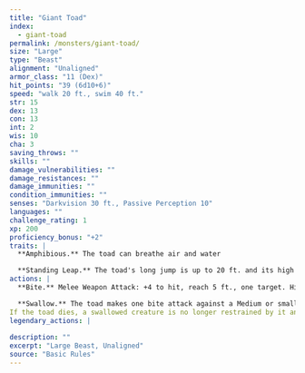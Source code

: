 ```yaml
---
title: "Giant Toad"
index:
  - giant-toad
permalink: /monsters/giant-toad/
size: "Large"
type: "Beast"
alignment: "Unaligned"
armor_class: "11 (Dex)"
hit_points: "39 (6d10+6)"
speed: "walk 20 ft., swim 40 ft."
str: 15
dex: 13
con: 13
int: 2
wis: 10
cha: 3
saving_throws: ""
skills: ""
damage_vulnerabilities: ""
damage_resistances: ""
damage_immunities: ""
condition_immunities: ""
senses: "Darkvision 30 ft., Passive Perception 10"
languages: ""
challenge_rating: 1
xp: 200
proficiency_bonus: "+2"
traits: |
  **Amphibious.** The toad can breathe air and water

  **Standing Leap.** The toad's long jump is up to 20 ft. and its high jump is up to 10 ft., with or without a running start.
actions: |
  **Bite.** Melee Weapon Attack: +4 to hit, reach 5 ft., one target. Hit: 7 (1d10 + 2) piercing damage plus 5 (1d10) poison damage, and the target is grappled (escape DC 13). Until this grapple ends, the target is restrained, and the toad can't bite another target.

  **Swallow.** The toad makes one bite attack against a Medium or smaller target it is grappling. If the attack hits, the target is swallowed, and the grapple ends. The swallowed target is blinded and restrained, it has total cover against attacks and other effects outside the toad, and it takes 10 (3d6) acid damage at the start of each of the toad's turns. The toad can have only one target swallowed at a time.
If the toad dies, a swallowed creature is no longer restrained by it and can escape from the corpse using 5 feet of movement, exiting prone.  
legendary_actions: |
  
description: ""
excerpt: "Large Beast, Unaligned"
source: "Basic Rules"
---
```

